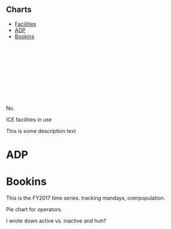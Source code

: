 ## Charts

<div id="charts-debugger"></div>

<div id="time-series-div" class="w-100">
<ul class="nav nav-pills" role="tablist">
<li class="nav-item"><a href="#time-series-places-number" id="places-number-tab" class="nav-link active" data-toggle="tab" role="tab" aria-controls="time-series-places-number" aria-selected="true" data-i18n="ta-facilities">Facilities</a></li>
<li class="nav-item"><a href="#time-series-adp" id="adp-tab" class="nav-link" data-toggle="tab" role="tab" aria-controls="time-series-adp" aria-selected="true" data-i18n="ta-adp">ADP</a></li>
<li class="nav-item"><a href="#time-series-bookins" id="bookins-tab" class="nav-link" data-toggle="tab" role="tab" aria-controls="time-series-bookins" aria-selected="true" data-i18n="ta-bookins">Bookins</a></li>
</ul>
<div class="tab-content">
<div id="time-series-places-number" class="tab-pane active" role="tabpanel" aria-labelledby="places-number-tab">
<div class="row">
<div class="col-6">
<svg id="total-places-svg"></svg>
</div>
<div class="col-6">
<p class="big-number" id="total-places-no">No.</p>
<p class="big-number-desc">ICE facilities in use</p>
This is some description text
</div>
</div>
</div>
<div id="time-series-adp" class="tab-pane" role="tabpanel" aria-labelledby="adp-tab">

# ADP

</div>
<div id="time-series-bookins" class="tab-pane" role="tabpanel" aria-labelledby="bookins-tab">

# Bookins

</div>
</div>

</div>
<div id="time-series-2017-div" class="w-100">

This is the FY2017 time series. tracking mandays, overpopulation.

</div>
<div id="operator-div" class="w-100">

Pie chart for operators.

</div>
<div id="active-vs-inactive-div" class="w-100">

I wrote down active vs. inactive and huh?

</div>
